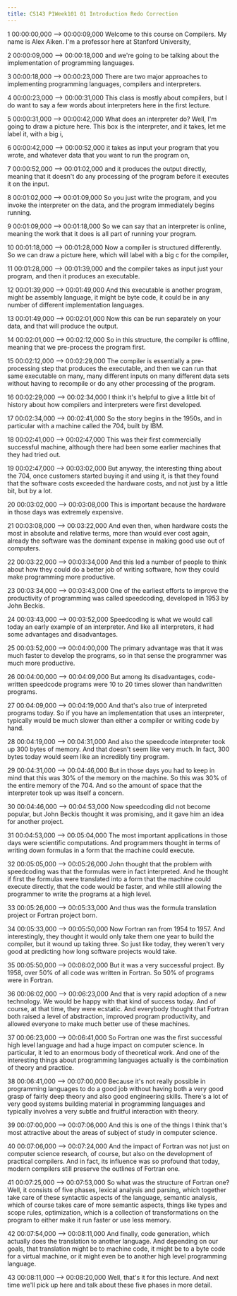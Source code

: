 ```yaml
---
title: CS143 P1Week101 01 Introduction Redo Correction
---
```


1
00:00:00,000 --> 00:00:09,000
Welcome to this course on Compilers. My name is Alex Aiken. I'm a professor here at Stanford University,

2
00:00:09,000 --> 00:00:18,000
and we're going to be talking about the implementation of programming languages.

3
00:00:18,000 --> 00:00:23,000
There are two major approaches to implementing programming languages, compilers and interpreters.

4
00:00:23,000 --> 00:00:31,000
This class is mostly about compilers, but I do want to say a few words about interpreters here in the first lecture.

5
00:00:31,000 --> 00:00:42,000
What does an interpreter do? Well, I'm going to draw a picture here. This box is the interpreter, and it takes, let me label it, with a big i,

6
00:00:42,000 --> 00:00:52,000
it takes as input your program that you wrote, and whatever data that you want to run the program on,

7
00:00:52,000 --> 00:01:02,000
and it produces the output directly, meaning that it doesn't do any processing of the program before it executes it on the input.

8
00:01:02,000 --> 00:01:09,000
So you just write the program, and you invoke the interpreter on the data, and the program immediately begins running.

9
00:01:09,000 --> 00:01:18,000
So we can say that an interpreter is online, meaning the work that it does is all part of running your program.

10
00:01:18,000 --> 00:01:28,000
Now a compiler is structured differently. So we can draw a picture here, which will label with a big c for the compiler,

11
00:01:28,000 --> 00:01:39,000
and the compiler takes as input just your program, and then it produces an executable.

12
00:01:39,000 --> 00:01:49,000
And this executable is another program, might be assembly language, it might be byte code, it could be in any number of different implementation languages.

13
00:01:49,000 --> 00:02:01,000
Now this can be run separately on your data, and that will produce the output.

14
00:02:01,000 --> 00:02:12,000
So in this structure, the compiler is offline, meaning that we pre-process the program first.

15
00:02:12,000 --> 00:02:29,000
The compiler is essentially a pre-processing step that produces the executable, and then we can run that same executable on many, many different inputs on many different data sets without having to recompile or do any other processing of the program.

16
00:02:29,000 --> 00:02:34,000
I think it's helpful to give a little bit of history about how compilers and interpreters were first developed.

17
00:02:34,000 --> 00:02:41,000
So the story begins in the 1950s, and in particular with a machine called the 704, built by IBM.

18
00:02:41,000 --> 00:02:47,000
This was their first commercially successful machine, although there had been some earlier machines that they had tried out.

19
00:02:47,000 --> 00:03:02,000
But anyway, the interesting thing about the 704, once customers started buying it and using it, is that they found that the software costs exceeded the hardware costs, and not just by a little bit, but by a lot.

20
00:03:02,000 --> 00:03:08,000
This is important because the hardware in those days was extremely expensive.

21
00:03:08,000 --> 00:03:22,000
And even then, when hardware costs the most in absolute and relative terms, more than would ever cost again, already the software was the dominant expense in making good use out of computers.

22
00:03:22,000 --> 00:03:34,000
And this led a number of people to think about how they could do a better job of writing software, how they could make programming more productive.

23
00:03:34,000 --> 00:03:43,000
One of the earliest efforts to improve the productivity of programming was called speedcoding, developed in 1953 by John Beckis.

24
00:03:43,000 --> 00:03:52,000
Speedcoding is what we would call today an early example of an interpreter. And like all interpreters, it had some advantages and disadvantages.

25
00:03:52,000 --> 00:04:00,000
The primary advantage was that it was much faster to develop the programs, so in that sense the programmer was much more productive.

26
00:04:00,000 --> 00:04:09,000
But among its disadvantages, code-written speedcode programs were 10 to 20 times slower than handwritten programs.

27
00:04:09,000 --> 00:04:19,000
And that's also true of interpreted programs today. So if you have an implementation that uses an interpreter, typically would be much slower than either a compiler or writing code by hand.

28
00:04:19,000 --> 00:04:31,000
And also the speedcode interpreter took up 300 bytes of memory. And that doesn't seem like very much. In fact, 300 bytes today would seem like an incredibly tiny program.

29
00:04:31,000 --> 00:04:46,000
But in those days you had to keep in mind that this was 30% of the memory on the machine. So this was 30% of the entire memory of the 704. And so the amount of space that the interpreter took up was itself a concern.

30
00:04:46,000 --> 00:04:53,000
Now speedcoding did not become popular, but John Beckis thought it was promising, and it gave him an idea for another project.

31
00:04:53,000 --> 00:05:04,000
The most important applications in those days were scientific computations. And programmers thought in terms of writing down formulas in a form that the machine could execute.

32
00:05:05,000 --> 00:05:26,000
John thought that the problem with speedcoding was that the formulas were in fact interpreted. And he thought if first the formulas were translated into a form that the machine could execute directly, that the code would be faster, and while still allowing the programmer to write the programs at a high level.

33
00:05:26,000 --> 00:05:33,000
And thus was the formula translation project or Fortran project born.

34
00:05:33,000 --> 00:05:50,000
Now Fortran ran from 1954 to 1957. And interestingly, they thought it would only take them one year to build the compiler, but it wound up taking three. So just like today, they weren't very good at predicting how long software projects would take.

35
00:05:50,000 --> 00:06:02,000
But it was a very successful project. By 1958, over 50% of all code was written in Fortran. So 50% of programs were in Fortran.

36
00:06:02,000 --> 00:06:23,000
And that is very rapid adoption of a new technology. We would be happy with that kind of success today. And of course, at that time, they were ecstatic. And everybody thought that Fortran both raised a level of abstraction, improved program productivity, and allowed everyone to make much better use of these machines.

37
00:06:23,000 --> 00:06:41,000
So Fortran one was the first successful high level language and had a huge impact on computer science. In particular, it led to an enormous body of theoretical work. And one of the interesting things about programming languages actually is the combination of theory and practice.

38
00:06:41,000 --> 00:07:00,000
Because it's not really possible in programming languages to do a good job without having both a very good grasp of fairly deep theory and also good engineering skills. There's a lot of very good systems building material in programming languages and typically involves a very subtle and fruitful interaction with theory.

39
00:07:00,000 --> 00:07:06,000
And this is one of the things I think that's most attractive about the areas of subject of study in computer science.

40
00:07:06,000 --> 00:07:24,000
And the impact of Fortran was not just on computer science research, of course, but also on the development of practical compilers. And in fact, its influence was so profound that today, modern compilers still preserve the outlines of Fortran one.

41
00:07:25,000 --> 00:07:53,000
So what was the structure of Fortran one? Well, it consists of five phases, lexical analysis and parsing, which together take care of these syntactic aspects of the language, semantic analysis, which of course takes care of more semantic aspects, things like types and scope rules, optimization, which is a collection of transformations on the program to either make it run faster or use less memory.

42
00:07:54,000 --> 00:08:11,000
And finally, code generation, which actually does the translation to another language. And depending on our goals, that translation might be to machine code, it might be to a byte code for a virtual machine, or it might even be to another high level programming language.

43
00:08:11,000 --> 00:08:20,000
Well, that's it for this lecture. And next time we'll pick up here and talk about these five phases in more detail.

